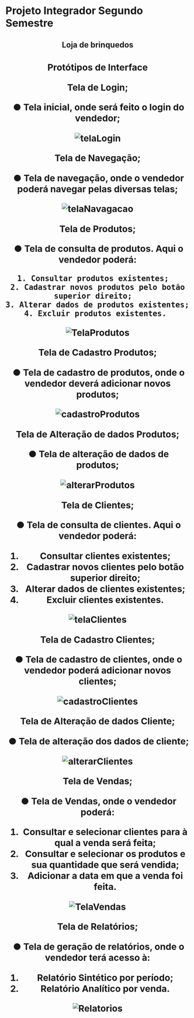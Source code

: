 # Projeto Integrador Segundo Semestre

<h2 align=center> Loja de brinquedos <h2\>



<h3> Protótipos de Interface

Tela de Login;    

​	● Tela inicial, onde será feito o login do vendedor; 



![telaLogin](C:\Users\andre\OneDrive\Documentos\NetBeansProjects\Projeto_Integrador\documentation\telaLogin.png)



Tela de Navegação; 

​	● Tela de navegação, onde o vendedor poderá navegar pelas diversas telas; 

![telaNavagacao](C:\Users\andre\OneDrive\Documentos\NetBeansProjects\Projeto_Integrador\documentation\telaNavagacao.png)



Tela de Produtos; 

​	● Tela de consulta de produtos. Aqui o vendedor poderá:  

 	1. Consultar produtos existentes;  
 	2. Cadastrar novos produtos pelo botão superior direito;  
 	3. Alterar dados de produtos existentes;  
 	4. Excluir produtos existentes. 

![TelaProdutos](C:\Users\andre\OneDrive\Documentos\NetBeansProjects\Projeto_Integrador\documentation\TelaProdutos.png)



Tela de Cadastro Produtos; 

​	● Tela de cadastro de produtos, onde o vendedor deverá adicionar novos produtos; 

![cadastroProdutos](C:\Users\andre\OneDrive\Documentos\NetBeansProjects\Projeto_Integrador\documentation\cadastroProdutos.png)



Tela de Alteração de dados Produtos; 

​	● Tela de alteração de dados de produtos; 

![alterarProdutos](C:\Users\andre\OneDrive\Documentos\NetBeansProjects\Projeto_Integrador\documentation\alterarProdutos.png)



Tela de Clientes; 

​	● Tela de consulta de clientes. Aqui o vendedor poderá:  

1. Consultar clientes existentes;  
2. Cadastrar novos clientes pelo botão superior direito;  
3. Alterar dados de clientes existentes;  
4. Excluir clientes existentes. 

![telaClientes](C:\Users\andre\OneDrive\Documentos\NetBeansProjects\Projeto_Integrador\documentation\telaClientes.png)



Tela de Cadastro Clientes; 

​	● Tela de cadastro de clientes, onde o vendedor poderá adicionar novos clientes; 

![cadastroClientes](C:\Users\andre\OneDrive\Documentos\NetBeansProjects\Projeto_Integrador\documentation\cadastroClientes.png)



Tela de Alteração de dados Cliente; 

​	● Tela de alteração dos dados de cliente; 

![alterarClientes](C:\Users\andre\OneDrive\Documentos\NetBeansProjects\Projeto_Integrador\documentation\alterarClientes.png)



Tela de Vendas; 

​	● Tela de Vendas, onde o vendedor poderá:  

1. Consultar e selecionar clientes para à qual a venda será feita;  
2. Consultar e selecionar os produtos e sua quantidade que será vendida; 
3.  Adicionar a data em que a venda foi feita. 



![TelaVendas](C:\Users\andre\OneDrive\Documentos\NetBeansProjects\Projeto_Integrador\documentation\TelaVendas.png)



Tela de Relatórios; 

​	● Tela de geração de relatórios, onde o vendedor terá acesso à:  

1. Relatório Sintético por período;  
2. Relatório Analítico por venda.

![Relatorios](C:\Users\andre\OneDrive\Documentos\NetBeansProjects\Projeto_Integrador\documentation\Relatorios.png)
